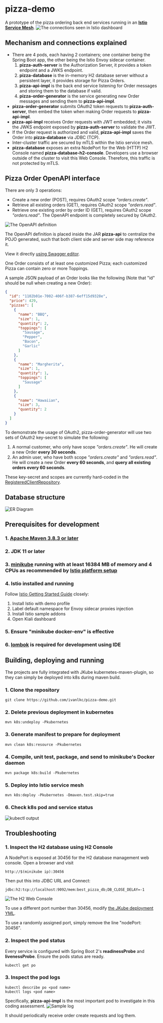 # pizza-demo
A prototype of the pizza ordering back end services running in an [**Istio Service Mesh**](https://istio.io/).
![The connections seen in Istio dashboard](documentation/KialiDisplay.png)
## Mechanism and connections explained
- There are 4 pods, each having 2 containers; one container being the Spring Boot app, the other being the Istio Envoy sidecar container.
  1. **pizza-auth-server** is the Authorization Server, it provides a token endpoint and a JWKS endpoint.
  2. **pizza-database** is the in-memory H2 database server without a persistent layer, it provides storage for Pizza Orders.
  3. **pizza-api-impl** is the back end service listening for Order messages and storing them to the database if valid.
  4. **pizza-order-generator** is the service generating new Order messages and sending them to **pizza-api-impl**.
- **pizza-order-generator** submits OAuth2 token requests to **pizza-auth-server**, then embed the token when making Order requests to **pizza-api-impl**.
- **pizza-api-impl** receives Order requests with JWT embedded; it visits the JWKS endpoint exposed by **pizza-auth-server** to validate the JWT.
- If the Order request is authorized and valid, **pizza-api-impl** saves the Order into **pizza-database** via JDBC (TCP).
- Inter-cluster traffic are secured by mTLS within the Istio service mesh.
- **pizza-database** exposes an extra NodePort for the Web (HTTP) H2 Console named **pizza-database-h2-console**. Developers use a browser outside of the cluster to visit this Web Console. Therefore, this traffic is not protected by mTLS.

## Pizza Order OpenAPI interface
There are only 3 operations:
- Create a new order (POST), requires OAuth2 scope *"orders.create"*.
- Retrieve all existing orders (GET), requires OAuth2 scope *"orders.read"*.
- Retrieve one existing order by order ID (GET), requires OAuth2 scope *"orders.read"*.
The OpenAPI endpoint is completely secured by OAuth2.

![The OpenAPI definition](documentation/OpenAPI.png)

The OpenAPI definition is placed inside the JAR **pizza-api** to centralize the POJO generated, such that both client side and server side may reference it.

View it directly [using Swagger editor](https://editor.swagger.io/?url=https://raw.githubusercontent.com/ivanlkc/pizza-demo/main/pizza-api/src/main/resources/OrderOpenApi.yml).

One Order consists of at least one customized Pizza; each customized Pizza can contain zero or more Toppings.

A sample JSON payload of an Order looks like the following (Note that "id" should be null when creating a new Order):
```json
{
  "id": "1102b01e-7002-406f-b387-6eff15d9328e",
  "price": 429,
  "pizzas": [
    {
      "name": "BBQ",
      "size": 1,
      "quantity": 2,
      "toppings": [
        "Sausage",
        "Pepper",
        "Bacon",
        "Garlic"
      ]
    },
    {
      "name": "Margherita",
      "size": 1,
      "quantity": 1,
      "toppings": [
        "Sausage"
      ]
    },
    {
      "name": "Hawaiian",
      "size": 3,
      "quantity": 2
    }
  ]
}
```

To demonstrate the usage of OAuth2, pizza-order-generator will use two sets of OAuth2 key-secret to simulate the following:
1. A normal customer, who only have scope *"orders.create"*. He will create a new Order **every 30 seconds**.
2. An admin user, who have both scope *"orders.create"* and *"orders.read"*. He will create a new Order **every 60 seconds**, and **query all existing orders every 60 seconds**.

These key-secret and scopes are currently hard-coded in the [RegisteredClientRepository](pizza-auth-server/src/main/java/com/bestpizza/authserver/ServerConfig.java#L50).

## Database structure
![ER Diagram](documentation/ERDiagram.png)
## Prerequisites for development
### 1. [Apache Maven 3.8.3 or later](https://maven.apache.org/download.cgi)
### 2. JDK 11 or later
### 3. [minikube](https://minikube.sigs.k8s.io/docs/start/) running with at least 16384 MB of memory and 4 CPUs as recommended by [Istio platform setup](https://istio.io/latest/docs/setup/platform-setup/minikube/)
### 4. Istio installed and running
Follow [Istio Getting Started Guide](https://istio.io/latest/docs/setup/getting-started/) closely:
1. Install Istio with demo profile
2. Label default namespace for Envoy sidecar proxies injection
3. Install Istio sample addons
4. Open Kiali dashboard
### 5. Ensure "minikube docker-env" is effective
### 6. [lombok](https://projectlombok.org/) is required for development using IDE

## Building, deploying and running
The projects are fully integrated with JKube kubernetes-maven-plugin, so they can simply be deployed into k8s during maven build.
### 1. Clone the repository
```
git clone https://github.com/ivanlkc/pizza-demo.git
```
### 2. Delete previous deployment in kubernetes
```
mvn k8s:undeploy -Pkubernetes
```
### 3. Generate manifest to prepare for deployment
```
mvn clean k8s:resource -Pkubernetes
```
### 4. Compile, unit test, package, and send to minikube's Docker daemon
```
mvn package k8s:build -Pkubernetes
```
### 5. Deploy into Istio service mesh
```
mvn k8s:deploy -Pkubernetes -Dmaven.test.skip=true
```
### 6. Check k8s pod and service status
![kubectl output](documentation/KubectlBasicCheck.png)

## Troubleshooting
### 1. Inspect the H2 database using H2 Console
A NodePort is exposed at 30456 for the H2 database management web console.
Open a browser and visit
```
http://$(minikube ip):30456
```
Then put this into JDBC URL and Connect:
```
jdbc:h2:tcp://localhost:9092/mem:best_pizza_db;DB_CLOSE_DELAY=-1
```
![The H2 Web Console](documentation/H2Console.png)

To use a different port number than 30456, modify [the JKube deployment YML](pizza-database/src/main/jkube/pizza-database-h2-console-service.yml).

To use a randomly assigned port, simply remove the line "nodePort: 30456".
### 2. Inspect the pod status
Every service is configured with Spring Boot 2's **readinessProbe** and **livenessProbe**. Ensure the pods status are ready.
```
kubectl get po
```
### 3. Inspect the pod logs
```
kubectl describe po <pod name>
kubectl logs <pod name>
```
Specifically, **pizza-api-impl** is the most important pod to investigate in this coding assessment.
![Sample log](documentation/KubectlLogsProof.png)

It should periodically receive order create requests and log them.
